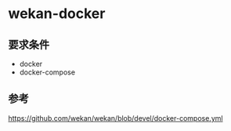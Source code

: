 wekan-docker
============================================================

要求条件
------------------------------------------------------------
- docker
- docker-compose

参考
------------------------------------------------------------
https://github.com/wekan/wekan/blob/devel/docker-compose.yml
